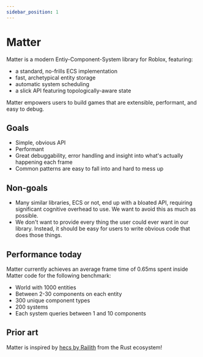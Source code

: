 ```yaml
---
sidebar_position: 1
---
```


# Matter

Matter is a modern Entiy-Component-System library for Roblox, featuring:
- a standard, no-frills ECS implementation
- fast, archetypical entity storage
- automatic system scheduling
- a slick API featuring topologically-aware state

Matter empowers users to build games that are extensible, performant, and easy
to debug.

## Goals

- Simple, obvious API
- Performant
- Great debuggability, error handling and insight into what's actually happening each frame
- Common patterns are easy to fall into and hard to mess up

## Non-goals

- Many similar libraries, ECS or not, end up with a bloated API, requiring significant cognitive overhead to use. We want to avoid this as much as possible.
- We don't want to provide every thing the user could ever want in our library. Instead, it should be easy for users to write obvious code that does those things.

## Performance today

Matter currently achieves an average frame time of 0.65ms spent inside Matter code for the following benchmark:

- World with 1000 entities
- Between 2-30 components on each entity
- 300 unique component types
- 200 systems
- Each system queries between 1 and 10 components

## Prior art

Matter is inspired by [hecs by Railith](https://github.com/Ralith/hecs) from the Rust ecosystem!

